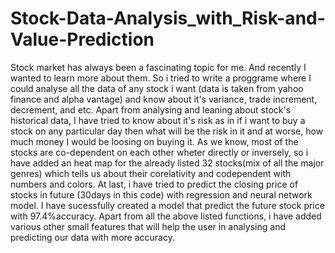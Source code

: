 # Stock-Data-Analysis_with_Risk-and-Value-Prediction
Stock market has always been a fascinating topic for me. And recently I wanted to learn more about them. So i tried to write a proggrame where I could analyse all the data of any stock i want (data is taken from yahoo finance and alpha vantage) and know about it's variance, trade increment, decrement, and etc.
Apart from analysing and leaning about stock's historical data, I have tried to know about it's risk as in if i want to buy a stock on any particular day then what will be the risk in it and at worse, how much money I would be loosing on buying it.
As we know, most of the stocks are co-dependent on each other wheter directly or inversely, so i have added an heat map for the already listed 32 stocks(mix of all the major genres) which tells us about their corelativity and codependent with numbers and colors.
At last, i have tried to predict the closing price of stocks in future (30days in this code) with regression and neural network model. I have sucessfully created a model that predict the future stock price with 97.4%accuracy.
Apart from all the above listed functions, i have added various other small features that will help the user in analysing and predicting our data with more accuracy.
